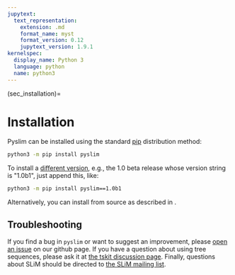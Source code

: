 ```yaml
---
jupytext:
  text_representation:
    extension: .md
    format_name: myst
    format_version: 0.12
    jupytext_version: 1.9.1
kernelspec:
  display_name: Python 3
  language: python
  name: python3
---
```


(sec_installation)=

# Installation

Pyslim can be installed using the standard [pip](https://pypi.org/project/pyslim/) distribution method:

```bash
python3 -m pip install pyslim
```

To install a [different version](https://pypi.org/project/pyslim/#history), e.g., 
the 1.0 beta release whose version string is "1.0b1", just append this, like:

```bash
python3 -m pip install pyslim==1.0b1
```

Alternatively, you can install from source as described in [](sec_development).


## Troubleshooting

If you find a bug in ``pyslim`` or want to suggest an improvement, please
[open an issue](https://github.com/tskit-dev/pyslim/issues) on our github page.
If you have a question about using tree sequences,
please ask it at [the tskit discussion page](https://github.com/tskit-dev/tskit/discussions).
Finally, questions about SLiM should be directed to
[the SLiM mailing list](https://groups.google.com/forum/#!forum/slim-discuss).
